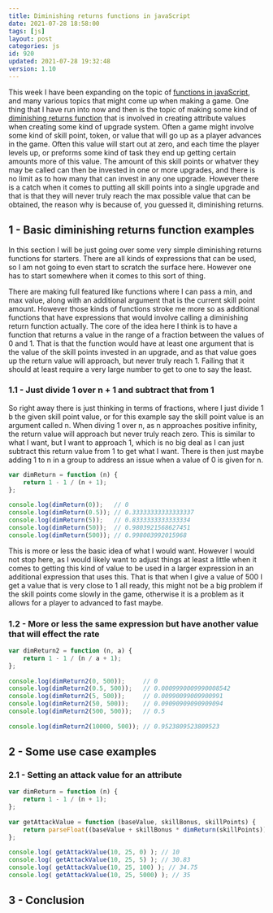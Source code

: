 ```yaml
---
title: Diminishing returns functions in javaScript
date: 2021-07-28 18:58:00
tags: [js]
layout: post
categories: js
id: 920
updated: 2021-07-28 19:32:48
version: 1.10
---
```


This week I have been expanding on the topic of [functions in javaScript](/2019/12/26/js-function/), and many various topics that might come up when making a game. One thing that I have run into now and then is the topic of making some kind of [diminishing returns function](https://stackoverflow.com/questions/2813621/how-do-you-create-a-formula-that-has-diminishing-returns) that is involved in creating attribute values when creating some kind of upgrade system. Often a game might involve some kind of skill point, token, or value that will go up as a player advances in the game. Often this value will start out at zero, and each time the player levels up, or preforms some kind of task they end up getting certain amounts more of this value. The amount of this skill points or whatver they may be called can then be invested in one or more upgrades, and there is no limit as to how many that can invest in any one upgrade. However there is a catch when it comes to putting all skill points into a single upgrade and that is that they will never truly reach the max possible value that can be obtained, the reason why is because of, you guessed it, diminishing returns.

<!-- more -->


## 1 - Basic diminishing returns function examples

In this section I will be just going over some very simple diminishing returns functions for starters. There are all kinds of expressions that can be used, so I am not going to even start to scratch the surface here. However one has to start somewhere when it comes to this sort of thing. 

There are making full featured like functions where I can pass a min, and max value, along with an additional argument that is the current skill point amount. However those kinds of functions stroke me more so as additional functions that have expressions that would involve calling a diminishing return function actually. The core of the idea here I think is to have a function that returns a value in the range of a fraction between the values of 0 and 1. That is that the function would have at least one argument that is the value of the skill points invested in an upgrade, and as that value goes up the return value will approach, but never truly reach 1. Failing that it should at least require a very large number to get to one to say the least.

### 1.1 - Just divide 1 over n + 1 and subtract that from 1

So right away there is just thinking in terms of fractions, where I just divide 1 b the given skill point value, or for this example say the skill point value is an argument called n. When diving 1 over n, as n approaches positive infinity, the return value will approach but never truly reach zero. This is similar to what I want, but I want to approach 1, which is no big deal as I can just subtract this return value from 1 to get what I want. There is then just maybe adding 1 to n in a group to address an issue when a value of 0 is given for n.

```js
var dimReturn = function (n) {
    return 1 - 1 / (n + 1);
};
 
console.log(dimReturn(0));   // 0
console.log(dimReturn(0.5)); // 0.33333333333333337
console.log(dimReturn(5));   // 0.8333333333333334
console.log(dimReturn(50));  // 0.9803921568627451
console.log(dimReturn(500)); // 0.998003992015968
```

This is more or less the basic idea of what I would want. However I would not stop here, as I would likely want to adjust things at least a little when it comes to getting this kind of value to be used in a larger expression in an additional expression that uses this. That is that when I give a value of 500 I get a value that is very close to 1 all ready, this might not be a big problem if the skill points come slowly in the game, otherwise it is a problem as it allows for a player to advanced to fast maybe.

### 1.2 - More or less the same expression but have another value that will effect the rate

```js
var dimReturn2 = function (n, a) {
    return 1 - 1 / (n / a + 1);
};
 
console.log(dimReturn2(0, 500));     // 0
console.log(dimReturn2(0.5, 500));   // 0.0009990009990008542
console.log(dimReturn2(5, 500));     // 0.00990099009900991
console.log(dimReturn2(50, 500));    // 0.09090909090909094
console.log(dimReturn2(500, 500));   // 0.5
 
console.log(dimReturn2(10000, 500)); // 0.9523809523809523
```

## 2 - Some use case examples

### 2.1 - Setting an attack value for an attribute

```js
var dimReturn = function (n) {
    return 1 - 1 / (n + 1);
};
 
var getAttackValue = function (baseValue, skillBonus, skillPoints) {
    return parseFloat((baseValue + skillBonus * dimReturn(skillPoints)).toFixed(2));
};
 
console.log( getAttackValue(10, 25, 0) ); // 10
console.log( getAttackValue(10, 25, 5) ); // 30.83
console.log( getAttackValue(10, 25, 100) ); // 34.75
console.log( getAttackValue(10, 25, 5000) ); // 35
```

## 3 - Conclusion

